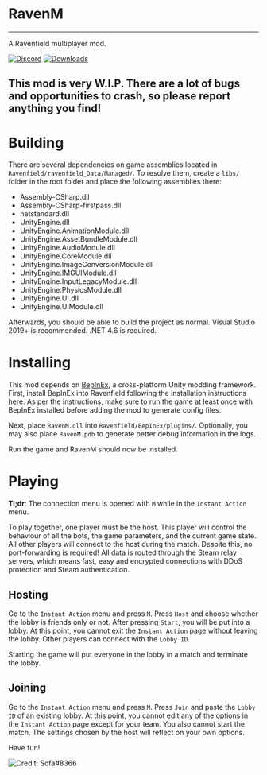 # RavenM

--------------------------------------------------------------------------------

A Ravenfield multiplayer mod.

[![Discord](https://img.shields.io/discord/458403487982682113.svg?label=Discord&logo=Discord&colorB=7289da&style=for-the-badge)](https://discord.gg/63zE4gY)
[![Downloads](https://img.shields.io/github/downloads/ABigPickle/RavenM/total.svg?label=Downloads&logo=GitHub&style=for-the-badge)](https://github.com/ABigPickle/RavenM/releases/latest)

## This mod is very <b>W.I.P.</b> There are a lot of bugs and opportunities to crash, so please report anything you find!

# Building
There are several dependencies on game assemblies located in `Ravenfield/ravenfield_Data/Managed/`. To resolve them, create a `libs/` folder in the root folder and place the following assemblies there:
- Assembly-CSharp.dll
- Assembly-CSharp-firstpass.dll
- netstandard.dll
- UnityEngine.dll
- UnityEngine.AnimationModule.dll
- UnityEngine.AssetBundleModule.dll
- UnityEngine.AudioModule.dll
- UnityEngine.CoreModule.dll
- UnityEngine.ImageConversionModule.dll
- UnityEngine.IMGUIModule.dll
- UnityEngine.InputLegacyModule.dll
- UnityEngine.PhysicsModule.dll
- UnityEngine.UI.dll
- UnityEngine.UIModule.dll

Afterwards, you should be able to build the project as normal. Visual Studio 2019+ is recommended. .NET 4.6 is required.

# Installing

This mod depends on [BepInEx](https://github.com/BepInEx/BepInEx), a cross-platform Unity modding framework. First, install BepInEx into Ravenfield following the installation instructions [here](https://docs.bepinex.dev/articles/user_guide/installation/index.html). As per the instructions, make sure to run the game at least once with BepInEx installed before adding the mod to generate config files.

Next, place `RavenM.dll` into `Ravenfield/BepInEx/plugins/`. Optionally, you may also place `RavenM.pdb` to generate better debug information in the logs.

Run the game and RavenM should now be installed.

# Playing
<b>Tl;dr</b>: The connection menu is opened with `M` while in the `Instant Action` menu.

To play together, one player must be the host. This player will control the behaviour of all the bots, the game parameters, and the current game state. All other players will connect to the host during the match. Despite this, no port-forwarding is required! All data is routed through the Steam relay servers, which means fast, easy and encrypted connections with DDoS protection and Steam authentication.

## Hosting
Go to the `Instant Action` menu and press `M`. Press `Host` and choose whether the lobby is friends only or not. After pressing `Start`, you will be put into a lobby. At this point, you cannot exit the `Instant Action` page without leaving the lobby. Other players can connect with the `Lobby ID`.

Starting the game will put everyone in the lobby in a match and terminate the lobby.

## Joining
Go to the `Instant Action` menu and press `M`. Press `Join` and paste the `Lobby ID` of an existing lobby. At this point, you cannot edit any of the options in the `Instant Action` page except for your team. You also cannot start the match. The settings chosen by the host will reflect on your own options.

Have fun!

![Credit: Sofa#8366](https://steamuserimages-a.akamaihd.net/ugc/1917988387306327667/C90622D8C9B8B654E187AA5038A84759DFF050D9/)